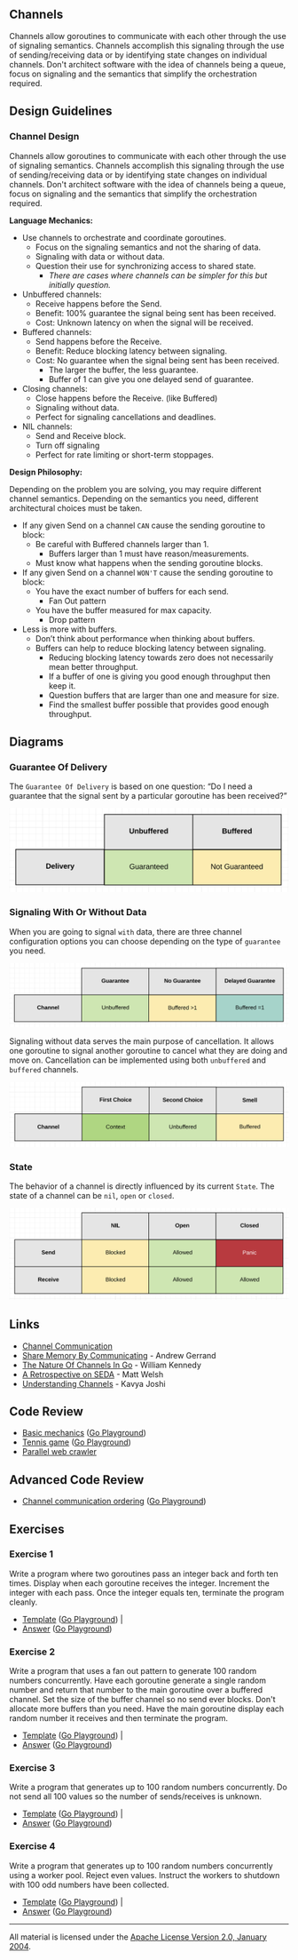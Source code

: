 ## Channels
Channels allow goroutines to communicate with each other through the use of signaling semantics. Channels accomplish this signaling through the use of sending/receiving data or by identifying state changes on individual channels. Don't architect software with the idea of channels being a queue, focus on signaling and the semantics that simplify the orchestration required.

## Design Guidelines

### Channel Design

Channels allow goroutines to communicate with each other through the use of signaling semantics. Channels accomplish this signaling through the use of sending/receiving data or by identifying state changes on individual channels. Don't architect software with the idea of channels being a queue, focus on signaling and the semantics that simplify the orchestration required.

**Language Mechanics:**

* Use channels to orchestrate and coordinate goroutines.
    * Focus on the signaling semantics and not the sharing of data.
    * Signaling with data or without data.
    * Question their use for synchronizing access to shared state.
        * _There are cases where channels can be simpler for this but initially question._
* Unbuffered channels:
    * Receive happens before the Send.
    * Benefit: 100% guarantee the signal being sent has been received.
    * Cost: Unknown latency on when the signal will be received.
* Buffered channels:
    * Send happens before the Receive.
    * Benefit: Reduce blocking latency between signaling.
    * Cost: No guarantee when the signal being sent has been received.
        * The larger the buffer, the less guarantee.
        * Buffer of 1 can give you one delayed send of guarantee.
* Closing channels:
    * Close happens before the Receive. (like Buffered)
    * Signaling without data.
    * Perfect for signaling cancellations and deadlines.
* NIL channels:
    * Send and Receive block.
    * Turn off signaling
    * Perfect for rate limiting or short-term stoppages.

**Design Philosophy:**

Depending on the problem you are solving, you may require different channel semantics. Depending on the semantics you need, different architectural choices must be taken.

* If any given Send on a channel `CAN` cause the sending goroutine to block:
    * Be careful with Buffered channels larger than 1.
        * Buffers larger than 1 must have reason/measurements.
    * Must know what happens when the sending goroutine blocks.
* If any given Send on a channel `WON'T` cause the sending goroutine to block:
    * You have the exact number of buffers for each send.
        * Fan Out pattern
    * You have the buffer measured for max capacity.
        * Drop pattern
* Less is more with buffers.
    * Don’t think about performance when thinking about buffers.
    * Buffers can help to reduce blocking latency between signaling.
        * Reducing blocking latency towards zero does not necessarily mean better throughput.
        * If a buffer of one is giving you good enough throughput then keep it.
        * Question buffers that are larger than one and measure for size.
        * Find the smallest buffer possible that provides good enough throughput.


## Diagrams

### Guarantee Of Delivery

The `Guarantee Of Delivery` is based on one question: “Do I need a guarantee that the signal sent by a particular goroutine has been received?”

![Ardan Labs](guarantee_of_delivery.png)

### Signaling With Or Without Data

When you are going to signal `with` data, there are three channel configuration options you can choose depending on the type of `guarantee` you need.

![Ardan Labs](signaling_with_data.png)

Signaling without data serves the main purpose of cancellation. It allows one goroutine to signal another goroutine to cancel what they are doing and move on. Cancellation can be implemented using both `unbuffered` and `buffered` channels.

![Ardan Labs](signaling_without_data.png)

### State

The behavior of a channel is directly influenced by its current `State`. The state of a channel can be `nil`, `open` or `closed`.

![Ardan Labs](state.png)

## Links

* [Channel Communication](https://golang.org/ref/mem#tmp_7)
* [Share Memory By Communicating](http://blog.golang.org/share-memory-by-communicating) - Andrew Gerrand
* [The Nature Of Channels In Go](https://www.ardanlabs.com/blog/2014/02/the-nature-of-channels-in-go.html) - William Kennedy
* [A Retrospective on SEDA](http://matt-welsh.blogspot.com/2010/07/retrospective-on-seda.html) - Matt Welsh
* [Understanding Channels](https://www.youtube.com/watch?v=KBZlN0izeiY) - Kavya Joshi


## Code Review

* [Basic mechanics](example1/example1.go) ([Go Playground](https://play.golang.org/p/UY5gai9Ojsm))
* [Tennis game](example2/example2.go) ([Go Playground](https://play.golang.org/p/PvFKD_tNwir))
* [Parallel web crawler](example3/example3.go)

## Advanced Code Review

* [Channel communication ordering](advanced/example1/example1.go) ([Go Playground](https://play.golang.org/p/YwKFJPkB4gC))

## Exercises

### Exercise 1
Write a program where two goroutines pass an integer back and forth ten times. Display when each goroutine receives the integer. Increment the integer with each pass. Once the integer equals ten, terminate the program cleanly.

* [Template](exercises/template1/template1.go) ([Go Playground](https://play.golang.org/p/gv9lxA3qhH-)) |
* [Answer](exercises/exercise1/exercise1.go) ([Go Playground](https://play.golang.org/p/8S685ND54dW))

### Exercise 2
Write a program that uses a fan out pattern to generate 100 random numbers concurrently. Have each goroutine generate a single random number and return that number to the main goroutine over a buffered channel. Set the size of the buffer channel so no send ever blocks. Don't allocate more buffers than you need. Have the main goroutine display each random number it receives and then terminate the program.

* [Template](exercises/template2/template2.go) ([Go Playground](https://play.golang.org/p/9_b6YcBuSOR)) |
* [Answer](exercises/exercise2/exercise2.go) ([Go Playground](https://play.golang.org/p/cEUYThI5etc))

### Exercise 3
Write a program that generates up to 100 random numbers concurrently. Do not send all 100 values so the number of sends/receives is unknown.

* [Template](exercises/template3/template3.go) ([Go Playground](https://play.golang.org/p/TQMIiAelw5L)) |
* [Answer](exercises/exercise3/exercise3.go) ([Go Playground](https://play.golang.org/p/76xnxU1yL5K))

### Exercise 4
Write a program that generates up to 100 random numbers concurrently using a worker pool. Reject even values. Instruct the workers to shutdown with 100 odd numbers have been collected.

* [Template](exercises/template4/template4.go) ([Go Playground](https://play.golang.org/p/2EShivwAWlq)) |
* [Answer](exercises/exercise4/exercise4.go) ([Go Playground](https://play.golang.org/p/jUnB-6OpV1Q))
___
All material is licensed under the [Apache License Version 2.0, January 2004](http://www.apache.org/licenses/LICENSE-2.0).
